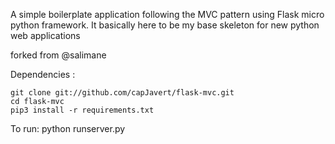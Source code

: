 A simple boilerplate application following the MVC pattern using Flask micro python framework.
It basically here to be my base skeleton for new python web applications

forked from @salimane

Dependencies :

	git clone git://github.com/capJavert/flask-mvc.git
	cd flask-mvc
    pip3 install -r requirements.txt

To run:
    python runserver.py
